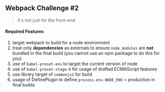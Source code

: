 ## Webpack Challenge #2

> it's not just for the front-end

#### Required Features

1. target webpack to build for a node environment
2. treat only **dependencies** as externals to ensure `node_modules` are **not** bundled in the final build (you cannot use an npm package to do this for you)
3. use of `babel-preset-env` to target the current version of node
4. use of `babel-preset-stage-0` for usage of drafted ECMAScript features
5. use library target of `commonjs2` for build
6. usage of DefinePlugin to define `process.env.NODE_ENV` = production in final builds